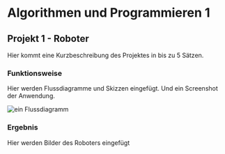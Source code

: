 # Algorithmen und Programmieren 1

## Projekt 1 - Roboter

Hier kommt eine Kurzbeschreibung des Projektes in bis zu 5 Sätzen.

### Funktionsweise

Hier werden Flussdiagramme und Skizzen eingefügt. Und ein Screenshot der Anwendung.

![ein Flussdiagramm](https://github.com/brinoausrino/FHD-MID18_Programmierung-1/tree/master/01%20-%20Einf%C3%BChrung/bilder/diagram.png)

### Ergebnis

Hier werden Bilder des Roboters eingefügt
